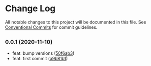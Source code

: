 # Change Log

All notable changes to this project will be documented in this file.
See [Conventional Commits](https://conventionalcommits.org) for commit guidelines.

## <small>0.0.1 (2020-11-10)</small>

* feat: bump versions ([50f6ab3](https://github.com/gmahechas/erp/commit/50f6ab3))
* feat: first commit ([a9b81b1](https://github.com/gmahechas/erp/commit/a9b81b1))
